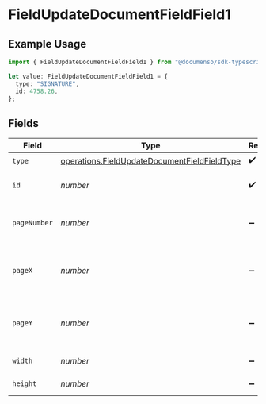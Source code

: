 # FieldUpdateDocumentFieldField1

## Example Usage

```typescript
import { FieldUpdateDocumentFieldField1 } from "@documenso/sdk-typescript/models/operations";

let value: FieldUpdateDocumentFieldField1 = {
  type: "SIGNATURE",
  id: 4758.26,
};
```

## Fields

| Field                                                                                                        | Type                                                                                                         | Required                                                                                                     | Description                                                                                                  |
| ------------------------------------------------------------------------------------------------------------ | ------------------------------------------------------------------------------------------------------------ | ------------------------------------------------------------------------------------------------------------ | ------------------------------------------------------------------------------------------------------------ |
| `type`                                                                                                       | [operations.FieldUpdateDocumentFieldFieldType](../../models/operations/fieldupdatedocumentfieldfieldtype.md) | :heavy_check_mark:                                                                                           | N/A                                                                                                          |
| `id`                                                                                                         | *number*                                                                                                     | :heavy_check_mark:                                                                                           | The ID of the field to update.                                                                               |
| `pageNumber`                                                                                                 | *number*                                                                                                     | :heavy_minus_sign:                                                                                           | The page number the field will be on.                                                                        |
| `pageX`                                                                                                      | *number*                                                                                                     | :heavy_minus_sign:                                                                                           | The X coordinate of where the field will be placed.                                                          |
| `pageY`                                                                                                      | *number*                                                                                                     | :heavy_minus_sign:                                                                                           | The Y coordinate of where the field will be placed.                                                          |
| `width`                                                                                                      | *number*                                                                                                     | :heavy_minus_sign:                                                                                           | The width of the field.                                                                                      |
| `height`                                                                                                     | *number*                                                                                                     | :heavy_minus_sign:                                                                                           | The height of the field.                                                                                     |